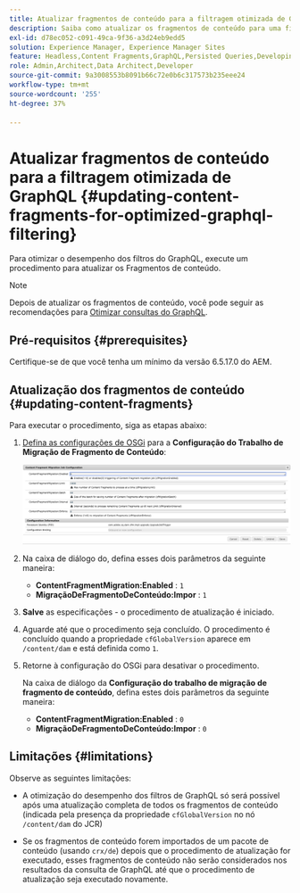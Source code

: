 ```yaml
---
title: Atualizar fragmentos de conteúdo para a filtragem otimizada de GraphQL
description: Saiba como atualizar os fragmentos de conteúdo para uma filtragem otimizada do GraphQL no Adobe Experience Manager para entrega de conteúdo headless.
exl-id: d78ec052-c091-49ca-9f36-a3d24eb9edd5
solution: Experience Manager, Experience Manager Sites
feature: Headless,Content Fragments,GraphQL,Persisted Queries,Developing
role: Admin,Architect,Data Architect,Developer
source-git-commit: 9a3008553b8091b66c72e0b6c317573b235eee24
workflow-type: tm+mt
source-wordcount: '255'
ht-degree: 37%

---
```


# Atualizar fragmentos de conteúdo para a filtragem otimizada de GraphQL {#updating-content-fragments-for-optimized-graphql-filtering}

Para otimizar o desempenho dos filtros do GraphQL, execute um procedimento para atualizar os Fragmentos de conteúdo.

>[!NOTE]
>
>Depois de atualizar os fragmentos de conteúdo, você pode seguir as recomendações para [Otimizar consultas do GraphQL](/help/sites-developing/headless/graphql-api/graphql-optimization.md).

## Pré-requisitos {#prerequisites}

Certifique-se de que você tenha um mínimo da versão 6.5.17.0 do AEM.

## Atualização dos fragmentos de conteúdo {#updating-content-fragments}

Para executar o procedimento, siga as etapas abaixo:

1. [Defina as configurações de OSGi](/help/sites-deploying/configuring-osgi.md) para a **Configuração do Trabalho de Migração de Fragmento de Conteúdo**:

   ![Configuração do trabalho de migração do fragmento de conteúdo OSGi](assets/cfm-graphql-update-01.png "Configuração do trabalho de migração do fragmento de conteúdo OSGi")

1. Na caixa de diálogo do, defina esses dois parâmetros da seguinte maneira:

   * **ContentFragmentMigration:Enabled** : `1`
   * **MigraçãoDeFragmentoDeConteúdo:Impor** : `1`

1. **Salve** as especificações - o procedimento de atualização é iniciado.

1. Aguarde até que o procedimento seja concluído. O procedimento é concluído quando a propriedade `cfGlobalVersion` aparece em `/content/dam` e está definida como `1`.

1. Retorne à configuração do OSGi para desativar o procedimento.

   Na caixa de diálogo da **Configuração do trabalho de migração de fragmento de conteúdo**, defina estes dois parâmetros da seguinte maneira:

   * **ContentFragmentMigration:Enabled** : `0`
   * **MigraçãoDeFragmentoDeConteúdo:Impor** : `0`

## Limitações {#limitations}

Observe as seguintes limitações:

* A otimização do desempenho dos filtros de GraphQL só será possível após uma atualização completa de todos os fragmentos de conteúdo (indicada pela presença da propriedade `cfGlobalVersion` no nó `/content/dam` do JCR)

* Se os fragmentos de conteúdo forem importados de um pacote de conteúdo (usando `crx/de`) depois que o procedimento de atualização for executado, esses fragmentos de conteúdo não serão considerados nos resultados da consulta de GraphQL até que o procedimento de atualização seja executado novamente.
